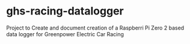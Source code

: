 # ghs-racing-datalogger
Project to Create and document creation of a Raspberri Pi Zero 2 based data logger for Greenpower Electric Car Racing

